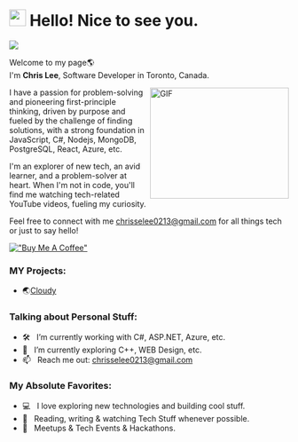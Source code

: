 # <img src="https://emojis.slackmojis.com/emojis/images/1531849430/4246/blob-sunglasses.gif?1531849430" width="30"/> Hello! Nice to see you.
![](https://komarev.com/ghpvc/?username=your-github-username&color=blueviolet)

<p>Welcome to my page🌎 </br> I'm <b>Chris Lee</b>, Software Developer in Toronto, Canada</b>.</p>

<img align="right" alt="GIF" src="https://github.com/abhisheknaiidu/abhisheknaiidu/blob/master/code.gif?raw=true" width="250" height="200" />

I have a passion for problem-solving and pioneering first-principle thinking, driven by purpose and fueled by the challenge of finding solutions, with a strong foundation in JavaScript, C#, Nodejs, MongoDB, PostgreSQL, React, Azure, etc. 

I'm an explorer of new tech, an avid learner, and a problem-solver at heart. When I'm not in code, you'll find me watching tech-related YouTube videos, fueling my curiosity.

Feel free to connect with me chrisselee0213@gmail.com for all things tech or just to say hello!

[!["Buy Me A Coffee"](https://www.buymeacoffee.com/assets/img/custom_images/orange_img.png)](https://www.buymeacoffee.com/luthentic)

### MY Projects:
- 🌏[Cloudy](https://github.com/luthentic/FileSharingWeb)

### Talking about Personal Stuff:

- 🛠 &nbsp; I’m currently working with C#, ASP.NET, Azure, etc.
- 🚀 &nbsp; I’m currently exploring C++, WEB Design, etc.
- 📫 &nbsp; Reach me out: chrisselee0213@gmail.com

### My Absolute Favorites:

- 💻 &nbsp; I love exploring new technologies and building cool stuff.
- 📰 &nbsp; Reading, writing & watching Tech Stuff whenever possible.
- 🍕 &nbsp; Meetups & Tech Events & Hackathons.





